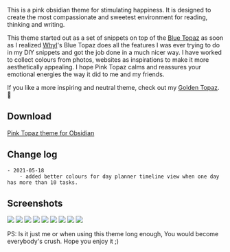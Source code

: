 This is a pink obsidian theme for stimulating happiness. It is designed to create the most compassionate and sweetest environment for reading, thinking  and writing. 

This theme started out as a set of snippets on top of the [Blue Topaz](https://forum.obsidian.md/t/theme-blue-topaz-v2-4-updated-20210403-for-v0-11-12/6425) as soon as I realized  [WhyI](https://forum.obsidian.md/u/whyI)'s Blue Topaz does all the features I was ever trying to do in my DIY snippets and got the job done in a much nicer way. I have worked to collect colours from photos, websites as inspirations to make it more aesthetically appealing. I hope Pink Topaz calms and reassures your emotional energies the way it did to me and my friends.

If you like a more inspiring and neutral theme, check out my [Golden Topaz](https://forum.obsidian.md/t/golden-topaz-theme-of-sublime/18489). :smiling_face_with_three_hearts:

## Download
[ Pink Topaz theme for Obsidian ](https://github.com/shaggyfeng/obsidian-Pink-topaz-theme/blob/main/Pink%20Topaz.css)

## Change log
	- 2021-05-18 
		- added better colours for day planner timeline view when one day has more than 10 tasks.
		
## Screenshots
![](https://forum.obsidian.md/uploads/default/optimized/2X/a/ad3da3bf3c08d6ca4928f0a99f60e403de4f89fb_2_1035x582.png) 
![](https://forum.obsidian.md/uploads/default/optimized/2X/e/e1528347a781d3bc1420b9d058f81d521b9000fc_2_1035x582.png) 
![](https://forum.obsidian.md/uploads/default/optimized/2X/e/e713b241f3fb90c9b69ddaeb3be3564daa5f8d3e_2_1035x582.png) 
![](https://forum.obsidian.md/uploads/default/optimized/2X/b/b58e98c70900b8249d15810beb8ec73cb4982b78_2_1035x582.png) 
![](https://forum.obsidian.md/uploads/default/optimized/2X/8/84500a30909d2e977fafbebd3642f0517cdd43c2_2_1035x582.png) 
![](https://forum.obsidian.md/uploads/default/optimized/2X/6/69accdb8679b366856edba2158737bc972a2a9a7_2_1035x582.png) 
![](https://forum.obsidian.md/uploads/default/optimized/2X/f/f07025ba985d22499e1c3f739cea14e1a3ce35a8_2_1035x582.png) 
![](https://forum.obsidian.md/uploads/default/optimized/2X/5/5433247280caeb60649a8a95f270b6eefe188b97_2_1035x582.png) 
![](https://forum.obsidian.md/uploads/default/optimized/2X/9/98e2a90280761ae93f9642fafc9e6f85b97786b2_2_1035x582.png) 


PS: Is it just me or when using this theme long enough, You would become everybody's crush. Hope you enjoy it ;)

